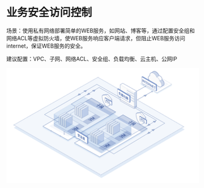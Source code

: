 # **业务安全访问控制**

场景：使用私有网络部署简单的WEB服务，如网站、博客等，通过配置安全组和网络ACL等虚拟防火墙，使WEB服务响应客户端请求，但阻止WEB服务访问internet，保证WEB服务的安全。

建议配置：VPC、子网、网络ACL、安全组、负载均衡、云主机、公网IP

![](/image/Networking/Virtual-Private-Cloud/Business-Security-Access-Control.png)
